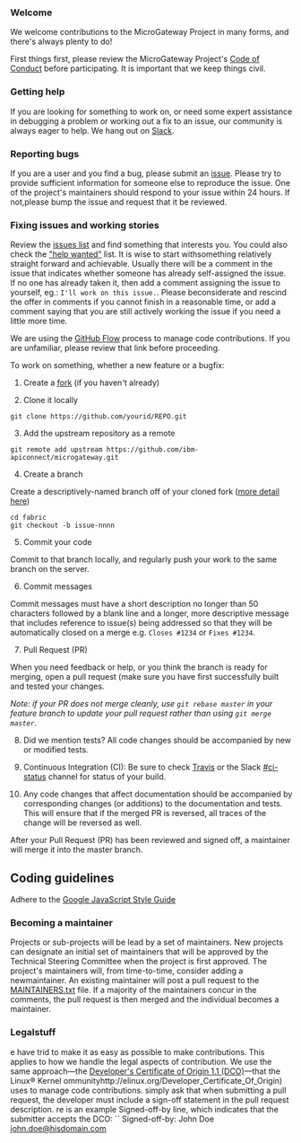 ### Welcome

We welcome contributions to the MicroGateway Project in many forms, and there's always plenty to do!

First things first, please review the MicroGateway Project's [Code of Conduct](CONDUCT.md) before participating. It is important that we keep things civil.

### Getting help
If you are looking for something to work on, or need some expert assistance in debugging a problem or working out a fix to an issue, our community is always eager to help. We hang out on [Slack](https://ibmapim.slack.com/).

### Reporting bugs
If you are a user and you find a bug, please submit an [issue](https://github.com/ibm-apiconnect/microgateway/issues). Please try to provide sufficient information for someone else to reproduce the issue. One of the project's maintainers should respond to your issue within 24 hours. If not,please bump the issue and request that it be reviewed.

### Fixing issues and working stories
Review the [issues list](https://github.com/ibm-apiconnect/microgateway/issues) and find something that interests you. You could also check the ["help wanted"](https://github.com/ibm-apiconnect/microgateway/issues?q=is%3Aissue+is%3Aopen+label%3A%22help+wanted%22) list. It is wise to start withsomething relatively straight forward and achievable. Usually there will be a comment in the issue that indicates whether someone has already self-assigned the issue. If no one has already taken it, then add a comment assigning the issue to yourself, eg.: ```I'll work on this issue.```. Please beconsiderate and rescind the offer in comments if you cannot finish in a reasonable time, or add a comment saying that you are still actively working the issue if you need a little more time.

We are using the [GitHub Flow](https://guides.github.com/introduction/flow/) process to manage code contributions. If you are unfamiliar, please review that link before proceeding.

To work on something, whether a new feature or a bugfix:
  1. Create a [fork](https://help.github.com/articles/fork-a-repo/) (if you haven't already)

  2. Clone it locally
  ```
  git clone https://github.com/yourid/REPO.git
  ```
  3. Add the upstream repository as a remote
  ```
  git remote add upstream https://github.com/ibm-apiconnect/microgateway.git
  ```
  4. Create a branch

  Create a descriptively-named branch off of your cloned fork ([more detail here](https://help.github.com/articles/syncing-a-fork/))
  ```
  cd fabric
  git checkout -b issue-nnnn
  ```
  5. Commit your code

  Commit to that branch locally, and regularly push your work to the same branch on the server.

  6. Commit messages

  Commit messages must have a short description no longer than 50 characters followed by a blank line and a longer, more descriptive message that includes reference to issue(s) being addressed so that they will be automatically closed on a merge e.g. ```Closes #1234``` or ```Fixes #1234```.

  7. Pull Request (PR)

  When you need feedback or help, or you think the branch is ready for merging, open a pull request (make sure you have first successfully built and tested your changes.

   _Note: if your PR does not merge cleanly, use ```git rebase master``` in your feature branch to update your pull request rather than using ```git merge master```_.

  8. Did we mention tests? All code changes should be accompanied by new or modified tests.

  9. Continuous Integration (CI): Be sure to check [Travis](https://travis-ci.org/) or the Slack [#ci-status](https://ibmapim.slack.com/messages/ci-status) channel for status of your build.

  10. Any code changes that affect documentation should be accompanied by corresponding changes (or additions) to the documentation and tests. This will ensure that if the merged PR is reversed, all traces of the change will be reversed as well.

After your Pull Request (PR) has been reviewed and signed off, a maintainer will merge it into the master branch.

## Coding guidelines

Adhere to the [Google JavaScript Style Guide](https://google.github.io/styleguide/javascriptguide.xml)

### Becoming a maintainer
Projects or sub-projects will be lead by a set of maintainers. New projects can designate an initial set of maintainers that will be approved by the Technical Steering Committee when the project is first approved. The project's maintainers will, from time-to-time, consider adding a newmaintainer. An existing maintainer will post a pull request to the [MAINTAINERS.txt](MAINTAINERS.txt) file. If a majority of the maintainers concur in the comments, the pull request is then merged and the individual becomes a maintainer.

### Legalstuff
e have trid to make it as easy as possible to make contributions. This applies to how we handle the legal aspects of contribution. We use the same approach&mdash;the [Developer's Certificate of Origin 1.1 (DCO)](DCO1.1.txt)&mdash;that the Linux&reg; Kernel ommunityhttp://elinux.org/Developer_Certificate_Of_Origin) uses to manage code contributions.
simply ask that when submitting a pull request, the developer must include a sign-off statement in the pull request description.
re is an example Signed-off-by line, which indicates that the submitter accepts the DCO:
``
Signed-off-by: John Doe <john.doe@hisdomain.com>
```